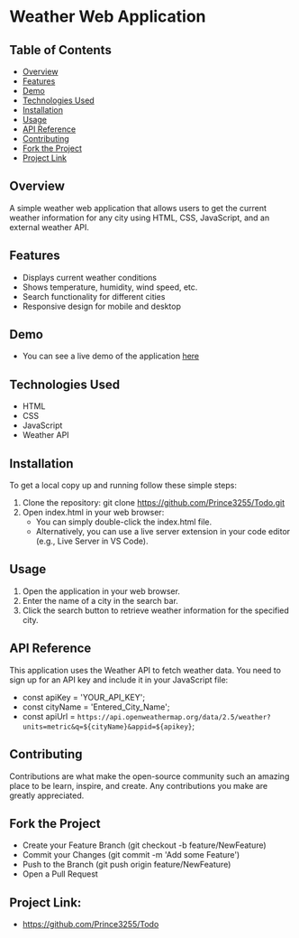 # Weather Web Application

## Table of Contents
- [Overview](#Overview)
- [Features](#features)
- [Demo](#demo)
- [Technologies Used](#technologies-used)
- [Installation](#Installation)
- [Usage](#usage)
- [API Reference](#API-Reference)
- [Contributing](#contributing)
- [Fork the Project](#fork-the-project)
- [Project Link](#Project-link)

## Overview

A simple weather web application that allows users to get the current weather information for any city using HTML, CSS, JavaScript, and an external weather API.

## Features

- Displays current weather conditions
- Shows temperature, humidity, wind speed, etc.
- Search functionality for different cities
- Responsive design for mobile and desktop

## Demo

+ You can see a live demo of the application [here](https://prince3255.github.io/Todo/)

## Technologies Used

- HTML
- CSS
- JavaScript
- Weather API

## Installation

To get a local copy up and running follow these simple steps:

1. Clone the repository: git clone https://github.com/Prince3255/Todo.git
2. Open index.html in your web browser:
   * You can simply double-click the index.html file.
   * Alternatively, you can use a live server extension in your code editor (e.g., Live Server in VS Code).

## Usage

1. Open the application in your web browser.
2. Enter the name of a city in the search bar.
3. Click the search button to retrieve weather information for the specified city.

## API Reference

This application uses the Weather API to fetch weather data. You need to sign up for an API key and include it in your JavaScript file:
+ const apiKey = 'YOUR_API_KEY';
+ const cityName = 'Entered_City_Name';
+ const apiUrl = `https://api.openweathermap.org/data/2.5/weather?units=metric&q=${cityName}&appid=${apikey}`;

## Contributing

Contributions are what make the open-source community such an amazing place to be learn, inspire, and create. Any contributions you make are greatly appreciated.

## Fork the Project

- Create your Feature Branch (git checkout -b feature/NewFeature)
- Commit your Changes (git commit -m 'Add some Feature')
- Push to the Branch (git push origin feature/NewFeature)
- Open a Pull Request

## Project Link: 

* https://github.com/Prince3255/Todo
